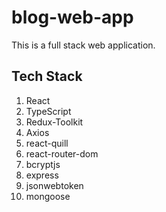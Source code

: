 # blog-web-app

This is a full stack web application.

## Tech Stack
1. React
2. TypeScript
3. Redux-Toolkit
4. Axios
5. react-quill
6. react-router-dom
7. bcryptjs
8. express
9. jsonwebtoken
10. mongoose

